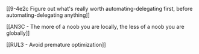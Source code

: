 [[9-4e2c Figure out what's really worth automating-delegating first, before automating-delegating anything]]

[[AN3C - The more of a noob you are locally, the less of a noob you are globally]]

[[RUL3 - Avoid premature optimization]]